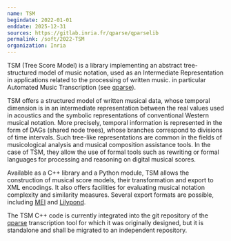 ```yaml
---
name: TSM 
begindate: 2022-01-01
enddate: 2025-12-31
sources: https://gitlab.inria.fr/qparse/qparselib
permalink: /soft/2022-TSM
organization: Inria
---
```


TSM (Tree Score Model) is a library 
implementing an abstract tree-structured model of music notation, 
used as an Intermediate Representation in applications related to the processing of written music.
in particular Automated Music Transcription (see [qparse](https://florent-jacquemard.github.io/software/2017-qparse/)).

TSM offers a structured model of written musical data, whose temporal dimension is in an intermediate representation between the real values used in acoustics and the symbolic representations of conventional Western musical notation. More precisely, temporal information is represented in the form of DAGs (shared node trees), whose branches correspond to divisions of time intervals.
Such tree-like representations are common in the fields of musicological analysis and musical composition assistance tools.
In the case of TSM, they allow the use of formal tools such as rewriting or formal languages for processing and reasoning on digital musical scores.

Available as a C++ library and a Python module, 
TSM allows the construction of musical score models, 
their transformation and export to XML encodings. 
It also offers facilities for evaluating musical notation complexity and similarity measures.
Several export formats are possible, 
including [MEI](http://music-encoding.org/about/)
and [Lilypond](http://lilypond.org).

The TSM C++ code is currently integrated into the git repository of the [qparse](https://florent-jacquemard.github.io/software/2017-qparse/) transcription tool for which it was originally designed, but it is standalone and shall be migrated to an independent repository.


